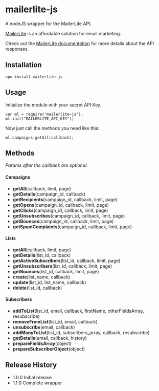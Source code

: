 mailerlite-js
=================
A nodeJS wrapper for the MailerLite API. 

[MailerLite](https://www.mailerlite.com/) is an affordable solution for email marketing. 

Check out the [MailerLite documentation](http://docs.mailerlite.com/) for more details about the API responses.

Installation
-------

	npm install mailerlite-js

Usage
-------
 
Initialize the module with your secret API Key.

    var ml = require('mailerlite-js');
    ml.init("MAILERLITE_API_KEY");
    
Now just call the methods you need like this:

	ml.campaigns.getAll(callback);
 

Methods
-------
*Params after the callback are optional.*

#### Campaigns
- **getAll**(callback, limit, page)
- **getDetails**(campaign_id, callback)
- **getRecipients**(campaign_id, callback, limit, page)
- **getOpens**(campaign_id, callback, limit, page)
- **getClicks**(campaign_id, callback, limit, page)
- **getUnsubscribes**(campaign_id, callback, limit, page)
- **getBounces**(campaign_id, callback, limit, page) 
- **getSpamComplaints**(campaign_id, callback, limit, page)

#### Lists
- **getAll**(callback, limit, page)
- **getDetails**(list_id, callback)
- **getActiveSubscribers**(list_id, callback, limit, page)
- **getUnsubscribers**(list_id, callback, limit, page)
- **getBounces**(list_id, callback, limit, page)
- **create**(list_name, callback)
- **update**(list_id, list_name, callback) 
- **delete**(list_id, callback)

#### Subscribers
- **addToList**(list_id, email, callback, firstName, otherFieldsArray, resubscribe)
- **removeFromList**(list_id, email, callback)
- **unsubscribe**(email, callback)
- **addManyToList**(list_id, subscribers_array, callback, resubscribe)
- **getDetails**(email, callback, history)
- **prepareFieldsArray**(object) 
- **prepareSubscriberObject**(object)



Release History
-------

* 1.0.0 Initial release
* 1.1.0 Complete wrapper